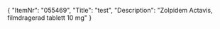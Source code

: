 {
  "ItemNr": "055469",
  "Title": "test",
  "Description": "Zolpidem Actavis, filmdragerad tablett 10 mg"
}